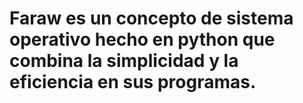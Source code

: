 # Faraw es un concepto de sistema operativo hecho en python que combina la simplicidad y la eficiencia en sus programas.
